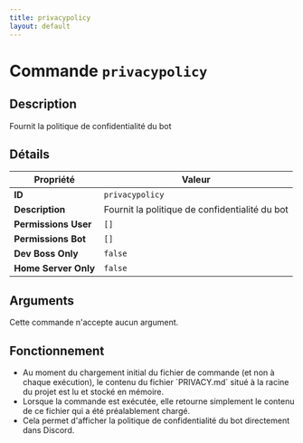 ```yaml
---
title: privacypolicy
layout: default
---
```


# Commande `privacypolicy`

## Description

Fournit la politique de confidentialité du bot

## Détails

| Propriété | Valeur |
| --- | --- |
| **ID** | `privacypolicy` |
| **Description** | Fournit la politique de confidentialité du bot |
| **Permissions User** | `[]` |
| **Permissions Bot** | `[]` |
| **Dev Boss Only** | `false` |
| **Home Server Only** | `false` |

## Arguments

Cette commande n'accepte aucun argument.

## Fonctionnement

- Au moment du chargement initial du fichier de commande (et non à chaque exécution), le contenu du fichier \`PRIVACY.md\` situé à la racine du projet est lu et stocké en mémoire.
- Lorsque la commande est exécutée, elle retourne simplement le contenu de ce fichier qui a été préalablement chargé.
- Cela permet d'afficher la politique de confidentialité du bot directement dans Discord.
